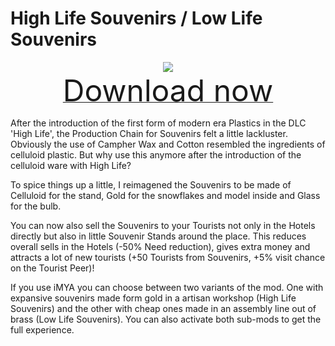 # High Life Souvenirs / Low Life Souvenirs

<div align=center><img src="_media/Anno1800/mod_banners/souvenirs/banner.png"/></div>

<div align=center><a href="https://github.com/Taludas/GameplayModsCollection/releases/latest/download/HighLifeSouvenirs.zip"> <font size="40">Download now</font></a></div>

After the introduction of the first form of modern era Plastics in the DLC 'High Life', the Production Chain for Souvenirs felt a little lackluster. Obviously the use of Campher Wax and Cotton resembled the ingredients of celluloid plastic. But why use this anymore after the introduction of the celluloid ware with High Life?

To spice things up a little, I reimagened the Souvenirs to be made of Celluloid for the stand, Gold for the snowflakes and model inside and Glass for the bulb.

You can now also sell the Souvenirs to your Tourists not only in the Hotels directly but also in little Souvenir Stands around the place. This reduces overall sells in the Hotels (-50% Need reduction), gives extra money and attracts a lot of new tourists (+50 Tourists from Souvenirs, +5% visit chance on the Tourist Peer)!

If you use iMYA you can choose between two variants of the mod. One with expansive souvenirs made form gold in a artisan workshop (High Life Souvenirs) and the other with cheap ones made in an assembly line out of brass (Low Life Souvenirs). You can also activate both sub-mods to get the full experience.
